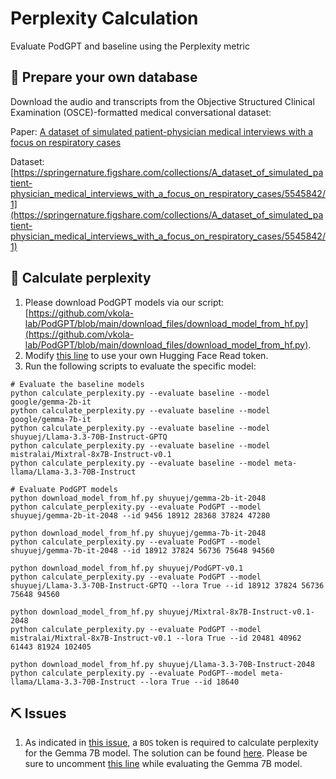 # Perplexity Calculation
Evaluate PodGPT and baseline using the Perplexity metric

## 📖 Prepare your own database
Download the audio and transcripts from the Objective Structured Clinical Examination (OSCE)-formatted medical conversational dataset:

Paper: [A dataset of simulated patient-physician medical interviews with a focus on respiratory cases](https://www.nature.com/articles/s41597-022-01423-1)

Dataset: [https://springernature.figshare.com/collections/A_dataset_of_simulated_patient-physician_medical_interviews_with_a_focus_on_respiratory_cases/5545842/1](https://springernature.figshare.com/collections/A_dataset_of_simulated_patient-physician_medical_interviews_with_a_focus_on_respiratory_cases/5545842/1)

## 🚀 Calculate perplexity
1. Please download PodGPT models via our script: [https://github.com/vkola-lab/PodGPT/blob/main/download_files/download_model_from_hf.py](https://github.com/vkola-lab/PodGPT/blob/main/download_files/download_model_from_hf.py).
2. Modify [this line](https://github.com/vkola-lab/PodGPT/blob/main/perplexity/calculate_perplexity.py#L233) to use your own Hugging Face Read token.
4. Run the following scripts to evaluate the specific model:

```shell
# Evaluate the baseline models
python calculate_perplexity.py --evaluate baseline --model google/gemma-2b-it
python calculate_perplexity.py --evaluate baseline --model google/gemma-7b-it
python calculate_perplexity.py --evaluate baseline --model shuyuej/Llama-3.3-70B-Instruct-GPTQ
python calculate_perplexity.py --evaluate baseline --model mistralai/Mixtral-8x7B-Instruct-v0.1
python calculate_perplexity.py --evaluate baseline --model meta-llama/Llama-3.3-70B-Instruct

# Evaluate PodGPT models
python download_model_from_hf.py shuyuej/gemma-2b-it-2048
python calculate_perplexity.py --evaluate PodGPT --model shuyuej/gemma-2b-it-2048 --id 9456 18912 28368 37824 47280

python download_model_from_hf.py shuyuej/gemma-7b-it-2048
python calculate_perplexity.py --evaluate PodGPT --model shuyuej/gemma-7b-it-2048 --id 18912 37824 56736 75648 94560

python download_model_from_hf.py shuyuej/PodGPT-v0.1
python calculate_perplexity.py --evaluate PodGPT --model shuyuej/Llama-3.3-70B-Instruct-GPTQ --lora True --id 18912 37824 56736 75648 94560

python download_model_from_hf.py shuyuej/Mixtral-8x7B-Instruct-v0.1-2048
python calculate_perplexity.py --evaluate PodGPT --model mistralai/Mixtral-8x7B-Instruct-v0.1 --lora True --id 20481 40962 61443 81924 102405

python download_model_from_hf.py shuyuej/Llama-3.3-70B-Instruct-2048
python calculate_perplexity.py --evaluate PodGPT--model meta-llama/Llama-3.3-70B-Instruct --lora True --id 18640
```

## ⛏️ Issues
1. As indicated in [this issue](https://github.com/huggingface/transformers/issues/29250), a `BOS` token is required to calculate perplexity for the Gemma 7B model. The solution can be found [here](https://github.com/huggingface/transformers/issues/29250#issuecomment-1966149282). Please be sure to uncomment [this line](https://github.com/vkola-lab/PodGPT/blob/main/perplexity/calculate_perplexity.py#L148) while evaluating the Gemma 7B model.
